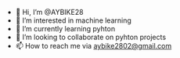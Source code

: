 - 👋 Hi, I’m @AYBIKE28
- 👀 I’m interested in machine learning
- 🌱 I’m currently learning pyhton
- 💞️ I’m looking to collaborate on pyhton projects
- 📫 How to reach me via aybike2802@gmail.com


